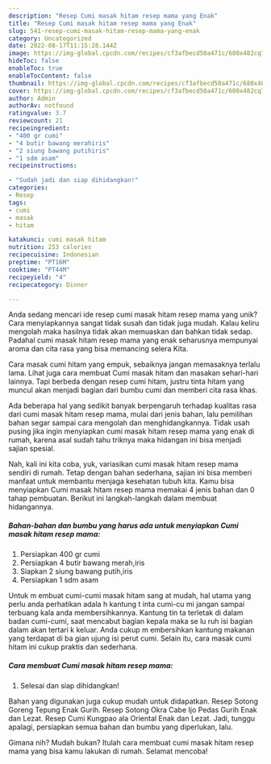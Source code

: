```yaml
---
description: "Resep Cumi masak hitam resep mama yang Enak"
title: "Resep Cumi masak hitam resep mama yang Enak"
slug: 541-resep-cumi-masak-hitam-resep-mama-yang-enak
category: Uncategorized
date: 2022-08-17T11:15:28.144Z
image: https://img-global.cpcdn.com/recipes/cf3afbecd50a471c/680x482cq70/cumi-masak-hitam-resep-mama-foto-resep-utama.jpg
hideToc: false
enableToc: true
enableTocContent: false
thumbnail: https://img-global.cpcdn.com/recipes/cf3afbecd50a471c/680x482cq70/cumi-masak-hitam-resep-mama-foto-resep-utama.jpg
cover: https://img-global.cpcdn.com/recipes/cf3afbecd50a471c/680x482cq70/cumi-masak-hitam-resep-mama-foto-resep-utama.jpg
author: Admin
authorAv: notfound
ratingvalue: 3.7
reviewcount: 21
recipeingredient:
- "400 gr cumi"
- "4 butir bawang merahiris"
- "2 siung bawang putihiris"
- "1 sdm asam"
recipeinstructions:

- "Sudah jadi dan siap dihidangkan!"
categories:
- Resep
tags:
- cumi
- masak
- hitam

katakunci: cumi masak hitam 
nutrition: 253 calories
recipecuisine: Indonesian
preptime: "PT16M"
cooktime: "PT44M"
recipeyield: "4"
recipecategory: Dinner

---
```





Anda sedang mencari ide resep cumi masak hitam resep mama yang unik? Cara menyiapkannya sangat tidak susah dan tidak juga mudah. Kalau keliru mengolah maka hasilnya tidak akan memuaskan dan bahkan tidak sedap. Padahal cumi masak hitam resep mama yang enak seharusnya mempunyai aroma dan cita rasa yang bisa memancing selera Kita.





Cara masak cumi hitam yang empuk, sebaiknya jangan memasaknya terlalu lama. Lihat juga cara membuat Cumi masak hitam dan masakan sehari-hari lainnya. Tapi berbeda dengan resep cumi hitam, justru tinta hitam yang muncul akan menjadi bagian dari bumbu cumi dan memberi cita rasa khas.

Ada beberapa hal yang sedikit banyak berpengaruh terhadap kualitas rasa dari cumi masak hitam resep mama, mulai dari jenis bahan, lalu pemilihan bahan segar sampai cara mengolah dan menghidangkannya. Tidak usah pusing jika ingin menyiapkan cumi masak hitam resep mama yang enak di rumah, karena asal sudah tahu triknya maka hidangan ini bisa menjadi sajian spesial.






Nah, kali ini kita coba, yuk, variasikan cumi masak hitam resep mama sendiri di rumah. Tetap dengan bahan sederhana, sajian ini bisa memberi manfaat untuk membantu menjaga kesehatan tubuh kita. Kamu bisa menyiapkan Cumi masak hitam resep mama memakai 4 jenis bahan dan 0 tahap pembuatan. Berikut ini langkah-langkah dalam membuat hidangannya.

<!--inarticleads1-->

##### Bahan-bahan dan bumbu yang harus ada untuk menyiapkan Cumi masak hitam resep mama:

1. Persiapkan 400 gr cumi
1. Persiapkan 4 butir bawang merah,iris
1. Siapkan 2 siung bawang putih,iris
1. Persiapkan 1 sdm asam


Untuk m embuat cumi-cumi masak hitam sang at mudah, hal utama yang perlu anda perhatikan adala h kantung t inta cumi-cu mi jangan sampai terbuang kala anda membersihkannya. Kantung tin ta terletak di dalam badan cumi-cumi, saat mencabut bagian kepala maka se lu ruh isi bagian dalam akan tertari k keluar. Anda cukup m embersihkan kantung makanan yang terdapat di ba gian ujung isi perut cumi. Selain itu, cara masak cumi hitam ini cukup praktis dan sederhana. 

<!--inarticleads2-->

##### Cara membuat Cumi masak hitam resep mama:


1. Selesai dan siap dihidangkan!

Bahan yang digunakan juga cukup mudah untuk didapatkan. Resep Sotong Goreng Tepung Enak Gurih. Resep Sotong Okra Cabe Ijo Pedas Gurih Enak dan Lezat. Resep Cumi Kungpao ala Oriental Enak dan Lezat. Jadi, tunggu apalagi, persiapkan semua bahan dan bumbu yang diperlukan, lalu. 

Gimana nih? Mudah bukan? Itulah cara membuat cumi masak hitam resep mama yang bisa kamu lakukan di rumah. Selamat mencoba!
